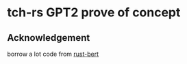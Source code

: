 # tch-rs GPT2 prove of concept

## Acknowledgement
borrow a lot code from [rust-bert](https://github.com/guillaume-be/rust-bert/blob/master/src/gpt2/mod.rs)
